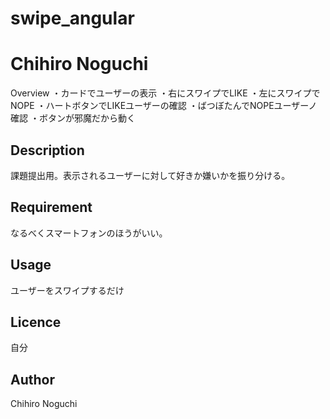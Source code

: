 # swipe_angular

Chihiro Noguchi
====

Overview
・カードでユーザーの表示
・右にスワイプでLIKE
・左にスワイプでNOPE
・ハートボタンでLIKEユーザーの確認
・ばつぼたんでNOPEユーザーノ確認
・ボタンが邪魔だから動く


## Description
課題提出用。表示されるユーザーに対して好きか嫌いかを振り分ける。

## Requirement
なるべくスマートフォンのほうがいい。

## Usage
ユーザーをスワイプするだけ

## Licence
自分

## Author
Chihiro Noguchi
